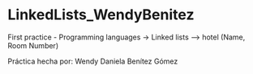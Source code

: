 # LinkedLists_WendyBenitez
First practice - Programming languages -> Linked lists --> hotel (Name, Room Number)

Práctica hecha por: Wendy Daniela Benítez Gómez

